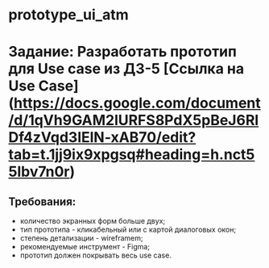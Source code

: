# prototype_ui_atm

# Задание: Разработать прототип для Use case из ДЗ-5 [Ссылка на Use Case] (https://docs.google.com/document/d/1qVh9GAM2lURFS8PdX5pBeJ6RlDf4zVqd3lElN-xAB70/edit?tab=t.1jj9ix9xpgsq#heading=h.nct55lbv7n0r)
## Требования:
- количество экранных форм больше двух;
- тип прототипа - кликабельный или с картой диалоговых окон;
- степень детализации - wireframem;
- рекомендуемые инструмент - Figma;
- прототип должен покрывать весь use case.
